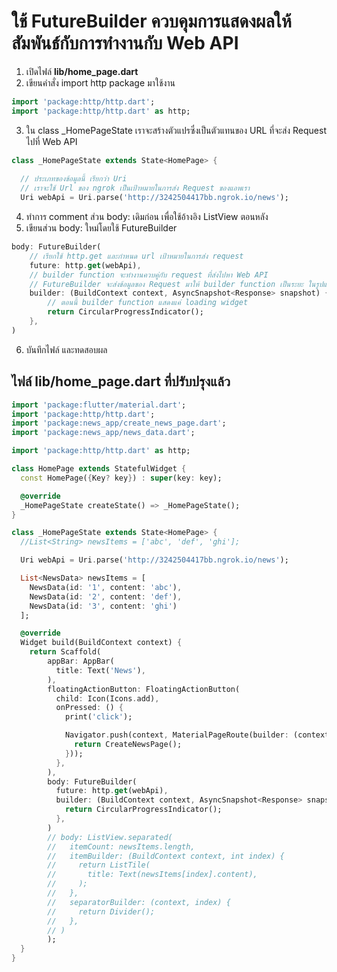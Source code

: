 
# ใช้ FutureBuilder ควบคุมการแสดงผลให้สัมพันธ์กับการทำงานกับ Web API 

1. เปิดไฟล์ **lib/home_page.dart** 
2. เขียนคำสั่ง import http package มาใช้งาน 

```dart
import 'package:http/http.dart';
import 'package:http/http.dart' as http;
```

3. ใน class _HomePageState เราจะสร้างตัวแปรซึ่งเป็นตัวแทนของ URL ที่จะส่ง Request ไปที่ Web API 

```dart
class _HomePageState extends State<HomePage> {
  
  // ประเภทของข้อมูลนี้ เรียกว่า Uri
  // เราจะใช้ Url ของ ngrok เป็นเป้าหมายในการส่ง Request ของแอพเรา
  Uri webApi = Uri.parse('http://3242504417bb.ngrok.io/news');
```

4. ทำการ comment ส่วน body: เดิมก่อน เพื่อใช้อ้างอิง ListView ตอนหลัง
5. เขียนส่วน body: ใหม่​โดยใช้ FutureBuilder 

```dart
body: FutureBuilder(
    // เรียกใช้ http.get และกำหนด url เป้าหมายในการส่ง request 
    future: http.get(webApi),
    // builder function จะทำงานควบคู่กับ request ที่ส่งไปหา Web API
    // FutureBuilder จะส่งข้อมูลของ Request มาให้ builder function เป็นระยะ ในรูปแบบของตัวแปร snapshot 
    builder: (BuildContext context, AsyncSnapshot<Response> snapshot) {
        // ตอนนี้ builder function แสดงแค่ loading widget 
        return CircularProgressIndicator();
    },
)
```

6. บันทึกไฟล์​ และทดสอบผล


## ไฟล์ lib/home_page.dart ที่ปรับปรุงแล้ว 

```dart 
import 'package:flutter/material.dart';
import 'package:http/http.dart';
import 'package:news_app/create_news_page.dart';
import 'package:news_app/news_data.dart';

import 'package:http/http.dart' as http;

class HomePage extends StatefulWidget {
  const HomePage({Key? key}) : super(key: key);

  @override
  _HomePageState createState() => _HomePageState();
}

class _HomePageState extends State<HomePage> {
  //List<String> newsItems = ['abc', 'def', 'ghi'];

  Uri webApi = Uri.parse('http://3242504417bb.ngrok.io/news');

  List<NewsData> newsItems = [
    NewsData(id: '1', content: 'abc'),
    NewsData(id: '2', content: 'def'),
    NewsData(id: '3', content: 'ghi')
  ];

  @override
  Widget build(BuildContext context) {
    return Scaffold(
        appBar: AppBar(
          title: Text('News'),
        ),
        floatingActionButton: FloatingActionButton(
          child: Icon(Icons.add),
          onPressed: () {
            print('click');

            Navigator.push(context, MaterialPageRoute(builder: (context) {
              return CreateNewsPage();
            }));
          },
        ),
        body: FutureBuilder(
          future: http.get(webApi),
          builder: (BuildContext context, AsyncSnapshot<Response> snapshot) {
            return CircularProgressIndicator();
          },
        )
        // body: ListView.separated(
        //   itemCount: newsItems.length,
        //   itemBuilder: (BuildContext context, int index) {
        //     return ListTile(
        //       title: Text(newsItems[index].content),
        //     );
        //   },
        //   separatorBuilder: (context, index) {
        //     return Divider();
        //   },
        // )
        );
  }
}

```